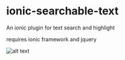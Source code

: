 # ionic-searchable-text
An ionic plugin for text search and highlight

requires ionic framework and jquery

![alt text](http://i.imgur.com/w4tfUjR.gif)

